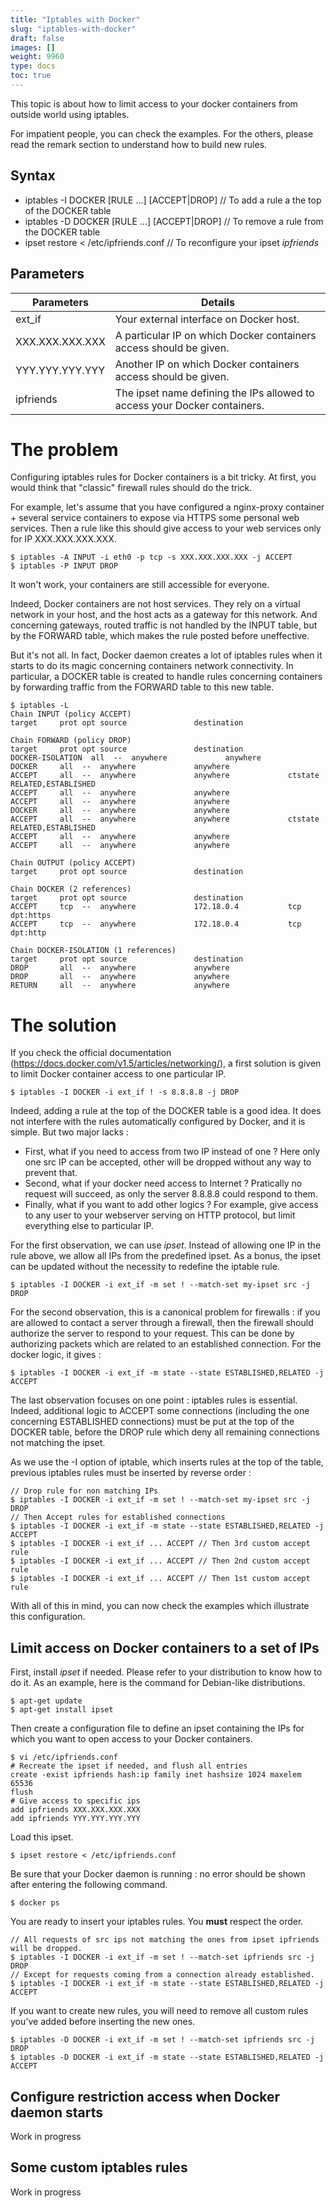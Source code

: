 ```yaml
---
title: "Iptables with Docker"
slug: "iptables-with-docker"
draft: false
images: []
weight: 9960
type: docs
toc: true
---
```


This topic is about how to limit access to your docker containers from outside world using iptables.

For impatient people, you can check the examples. For the others, please read the remark section to understand how to build new rules.

## Syntax
- iptables -I DOCKER [RULE ...] [ACCEPT|DROP] // To add a rule a the top of the DOCKER table
- iptables -D DOCKER [RULE ...] [ACCEPT|DROP] // To remove a rule from the DOCKER table
- ipset restore < /etc/ipfriends.conf // To reconfigure your ipset *ipfriends*

## Parameters
| Parameters | Details |
| ---------- | ------- |
| ext_if | Your external interface on Docker host. |
| XXX.XXX.XXX.XXX | A particular IP on which Docker containers access should be given. |
| YYY.YYY.YYY.YYY | Another IP on which Docker containers access should be given. |
| ipfriends | The ipset name defining the IPs allowed to access your Docker containers.

# The problem

Configuring iptables rules for Docker containers is a bit tricky. At first, you would think that "classic" firewall rules should do the trick.

For example, let's assume that you have configured a nginx-proxy container + several service containers to expose via HTTPS some personal web services. Then a rule like this should give access to your web services only for IP XXX.XXX.XXX.XXX.

    $ iptables -A INPUT -i eth0 -p tcp -s XXX.XXX.XXX.XXX -j ACCEPT
    $ iptables -P INPUT DROP

It won't work, your containers are still accessible for everyone.

Indeed, Docker containers are not host services. They rely on a virtual network in your host, and the host acts as a gateway for this network. And concerning gateways, routed traffic is not handled by the INPUT table, but by the FORWARD table, which makes the rule posted before uneffective.

But it's not all. In fact, Docker daemon creates a lot of iptables rules when it starts to do its magic concerning containers network connectivity. In particular, a DOCKER table is created to handle rules concerning containers by forwarding traffic from the FORWARD table to this new table.

    $ iptables -L
    Chain INPUT (policy ACCEPT)
    target     prot opt source               destination
    
    Chain FORWARD (policy DROP)
    target     prot opt source               destination
    DOCKER-ISOLATION  all  --  anywhere             anywhere
    DOCKER     all  --  anywhere             anywhere
    ACCEPT     all  --  anywhere             anywhere             ctstate RELATED,ESTABLISHED
    ACCEPT     all  --  anywhere             anywhere
    ACCEPT     all  --  anywhere             anywhere
    DOCKER     all  --  anywhere             anywhere
    ACCEPT     all  --  anywhere             anywhere             ctstate RELATED,ESTABLISHED
    ACCEPT     all  --  anywhere             anywhere
    ACCEPT     all  --  anywhere             anywhere
    
    Chain OUTPUT (policy ACCEPT)
    target     prot opt source               destination
    
    Chain DOCKER (2 references)
    target     prot opt source               destination
    ACCEPT     tcp  --  anywhere             172.18.0.4           tcp dpt:https
    ACCEPT     tcp  --  anywhere             172.18.0.4           tcp dpt:http
    
    Chain DOCKER-ISOLATION (1 references)
    target     prot opt source               destination
    DROP       all  --  anywhere             anywhere
    DROP       all  --  anywhere             anywhere
    RETURN     all  --  anywhere             anywhere

# The solution

If you check the official documentation (https://docs.docker.com/v1.5/articles/networking/), a first solution is given to limit Docker container access to one particular IP.

    $ iptables -I DOCKER -i ext_if ! -s 8.8.8.8 -j DROP

Indeed, adding a rule at the top of the DOCKER table is a good idea. It does not interfere with the rules automatically configured by Docker, and it is simple. But two major lacks :
- First, what if you need to access from two IP instead of one ? Here only one src IP can be accepted, other will be dropped without any way to prevent that.
- Second, what if your docker need access to Internet ? Pratically no request will succeed, as only the server 8.8.8.8 could respond to them.
- Finally, what if you want to add other logics ? For example, give access to any user to your webserver serving on HTTP protocol, but limit everything else to particular IP.

For the first observation, we can use *ipset*. Instead of allowing one IP in the rule above, we allow all IPs from the predefined ipset. As a bonus, the ipset can be updated without the necessity to redefine the iptable rule.

    $ iptables -I DOCKER -i ext_if -m set ! --match-set my-ipset src -j DROP

For the second observation, this is a canonical problem for firewalls : if you are allowed to contact a server through a firewall, then the firewall should authorize the server to respond to your request. This can be done by authorizing packets which are related to an established connection. For the docker logic, it gives :

    $ iptables -I DOCKER -i ext_if -m state --state ESTABLISHED,RELATED -j ACCEPT

The last observation focuses on one point : iptables rules is essential. Indeed, additional logic to ACCEPT some connections (including the one concerning ESTABLISHED connections) must be put at the top of the DOCKER table, before the DROP rule which deny all remaining connections not matching the ipset.

As we use the -I option of iptable, which inserts rules at the top of the table, previous iptables rules must be inserted by reverse order :

    // Drop rule for non matching IPs
    $ iptables -I DOCKER -i ext_if -m set ! --match-set my-ipset src -j DROP
    // Then Accept rules for established connections
    $ iptables -I DOCKER -i ext_if -m state --state ESTABLISHED,RELATED -j ACCEPT 
    $ iptables -I DOCKER -i ext_if ... ACCEPT // Then 3rd custom accept rule
    $ iptables -I DOCKER -i ext_if ... ACCEPT // Then 2nd custom accept rule
    $ iptables -I DOCKER -i ext_if ... ACCEPT // Then 1st custom accept rule

With all of this in mind, you can now check the examples which illustrate this configuration.

## Limit access on Docker containers to a set of IPs
First, install *ipset* if needed. Please refer to your distribution to know how to do it. As an example, here is the command for Debian-like distributions.

    $ apt-get update
    $ apt-get install ipset

Then create a configuration file to define an ipset containing the IPs for which you want to open access to your Docker containers.

    $ vi /etc/ipfriends.conf
    # Recreate the ipset if needed, and flush all entries
    create -exist ipfriends hash:ip family inet hashsize 1024 maxelem 65536
    flush
    # Give access to specific ips
    add ipfriends XXX.XXX.XXX.XXX
    add ipfriends YYY.YYY.YYY.YYY
    
Load this ipset.

    $ ipset restore < /etc/ipfriends.conf

Be sure that your Docker daemon is running : no error should be shown after entering the following command.

    $ docker ps

You are ready to insert your iptables rules. You **must** respect the order.

    // All requests of src ips not matching the ones from ipset ipfriends will be dropped.
    $ iptables -I DOCKER -i ext_if -m set ! --match-set ipfriends src -j DROP
    // Except for requests coming from a connection already established.
    $ iptables -I DOCKER -i ext_if -m state --state ESTABLISHED,RELATED -j ACCEPT

If you want to create new rules, you will need to remove all custom rules you've added before inserting the new ones.

    $ iptables -D DOCKER -i ext_if -m set ! --match-set ipfriends src -j DROP
    $ iptables -D DOCKER -i ext_if -m state --state ESTABLISHED,RELATED -j ACCEPT

## Configure restriction access when Docker daemon starts
Work in progress

## Some custom iptables rules
Work in progress

